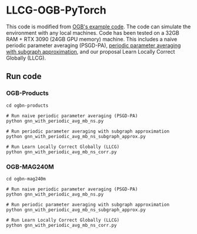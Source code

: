 # LLCG-OGB-PyTorch
 
This code is modified from [OGB's example code](https://github.com/snap-stanford/ogb/blob/master/examples/nodeproppred/products/gnn.py). The code can simulate the environment with any local machines. Code has been tested on a 32GB RAM + RTX 3090 (24GB GPU memory) machine. This includes a naive periodic parameter averaging (PSGD-PA), [periodic parameter averaging with subgraph approximation](https://arxiv.org/abs/2012.04930), and our proposal Learn Locally Correct Globally (LLCG).

## Run code

### OGB-Products
```
cd ogbn-products

# Run naive periodic parameter averaging (PSGD-PA)
python gnn_with_periodic_avg_mb_ns.py

# Run periodic parameter averaging with subgraph approximation
python gnn_with_periodic_avg_mb_ns_subgraph_approx.py

# Run Learn Locally Correct Globally (LLCG)
python gnn_with_periodic_avg_mb_ns_corr.py
```

### OGB-MAG240M
```
cd ogbn-mag240m

# Run naive periodic parameter averaging (PSGD-PA)
python gnn_with_periodic_avg_mb_ns.py

# Run periodic parameter averaging with subgraph approximation
python gnn_with_periodic_avg_mb_ns_subgraph_approx.py

# Run Learn Locally Correct Globally (LLCG)
python gnn_with_periodic_avg_mb_ns_corr.py
```